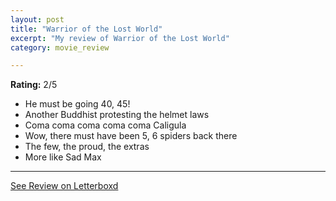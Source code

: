 ```yaml
---
layout: post
title: "Warrior of the Lost World"
excerpt: "My review of Warrior of the Lost World"
category: movie_review

---
```


**Rating:** 2/5

* He must be going 40, 45!
* Another Buddhist protesting the helmet laws
* Coma coma coma coma coma Caligula
* Wow, there must have been 5, 6 spiders back there
* The few, the proud, the extras
* More like Sad Max

<hr>

[See Review on Letterboxd](https://boxd.it/56VW6p)
